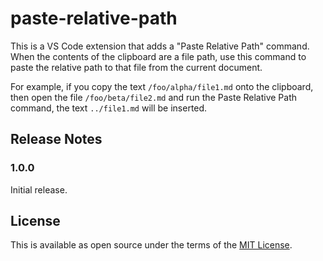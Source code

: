 # paste-relative-path

This is a VS Code extension that adds a "Paste Relative Path" command.
When the contents of the clipboard are a file path, use this command to paste the relative path to that file from the current document.

For example, if you copy the text `/foo/alpha/file1.md` onto the clipboard, then open the file `/foo/beta/file2.md` and run the Paste Relative Path command, the text `../file1.md` will be inserted.

## Release Notes

### 1.0.0

Initial release.

## License

This is available as open source under the terms of the [MIT License](https://opensource.org/licenses/MIT).
